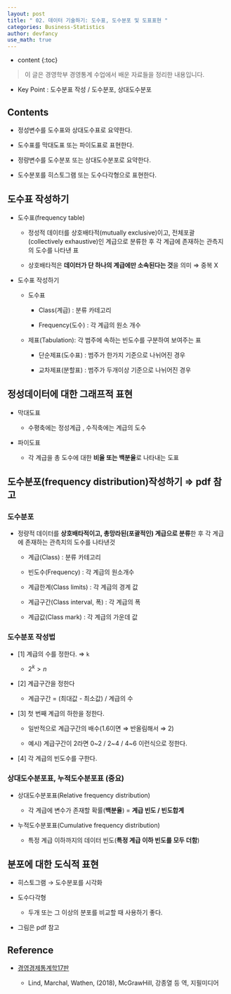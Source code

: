 ```yaml
---
layout: post
title: " 02. 데이터 기술하기: 도수표, 도수분포 및 도표표현 "
categories: Business-Statistics
author: devfancy
use_math: true
---
```

* content
{:toc}

> 이 글은 경영학부 경영통계 수업에서 배운 자료들을 정리한 내용입니다.

*  Key Point  : 도수분표 작성 / 도수분포, 상대도수분포

## Contents

* 정성변수를 도수표와 상대도수표로 요약한다.

* 도수표를 막대도표 또는 파이도표로 표현한다.

* 정량변수를 도수분포 또는 상대도수분포로 요약한다.

* 도수분포를 히스토그램 또는 도수다각형으로 표현한다.


## 도수표 작성하기

* 도수표(frequency table)

  * 정성적 데이터를 상호배타적(mutually exclusive)이고, 전체포괄(collectively exhaustive)인 계급으로 분류한 후 각 계급에 존재하는 관측지의 도수를 나타낸 표
  
  * 상호배타적은 **데이터가 단 하나의 계급에만 소속된다는 것**을 의미 ⇒ 중복 X

* 도수표 작성하기
  
  * 도수표
      
    * Class(계급) : 분류 카테고리
    
    * Frequency(도수) : 각 계급의 원소 개수

  * 제표(Tabulation): 각 범주에 속하는 빈도수를 구분하여 보여주는 표
            
    * 단순제표(도수표) : 범주가 한가지 기준으로 나뉘어진 경우
    
    * 교차제표(분할표) : 범주가 두개이상 기준으로 나뉘어진 경우

  
## 정성데이터에 대한 그래프적 표현

* 막대도표
  
  * 수평축에는 정성계급 , 수직축에는 계급의 도수

* 파이도표
  
  * 각 계급을 총 도수에 대한 **비율 또는 백분율**로 나타내는 도표

## 도수분포(frequency distribution)작성하기 ⇒ pdf 참고

### 도수분포

* 정량적 데이터를 **상호배타적이고, 총망라된(포괄적인) 계급으로 분류**한 후 각 계급에 존재하는 관측치의 도수를 나타낸것
  
  * 계급(Class) : 분류 카테고리
    
  * 빈도수(Frequency) : 각 계급의 원소개수
    
  * 계급한계(Class limits) : 각 계급의 경계 값
    
  * 계급구간(Class interval, 폭) : 각 계급의 폭
    
  * 계급값(Class mark) : 각 계급의 가운데 값

### 도수분포 작성법

* [1] 계급의 수를 정한다. ⇒ `k`
   
   * $2^k > n$

* [2] 계급구간을 정한다
   
   * 계급구간 = (최대값 - 최소값) / 계급의 수

* [3] 첫 번째 계급의 하한을 정한다.
  
  * 일반적으로 계급구간의 배수(1.6이면 ⇒ 반올림해서 ⇒ 2)
    
  * 예시) 계급구간이 2라면 0~2 / 2~4 / 4~6 이런식으로 정한다.

* [4] 각 계급의 빈도수를 구한다.

### 상대도수분포표, 누적도수분포표 (중요)

* 상대도수분포표(Relative frequency distribution)
  
  * 각 계급에 변수가 존재할 확률(**백분율**) = **계급 빈도 / 빈도합계**

* 누적도수분포표(Cumulative frequency distribution)
  
  * 특정 계급 이하까지의 데이터 빈도(**특정 계급 이하 빈도를 모두 더함**)


## 분포에 대한 도식적 표현

* 히스토그램 → 도수분포를 시각화

* 도수다각형
  
  * 두개 또는 그 이상의 분포를 비교할 때 사용하기 좋다.

* 그림은 pdf 참고

## Reference

* [경영경제통계학17판](https://m.yes24.com/Goods/Detail/60561679)

    * Lind, Marchal, Wathen, (2018), McGrawHill, 강종열 등 역, 지필미디어